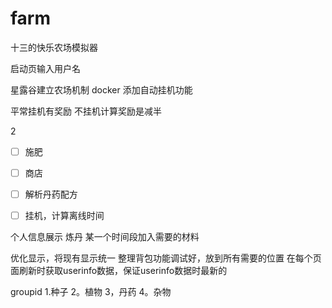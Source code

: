 # farm  
十三的快乐农场模拟器

启动页输入用户名

星露谷建立农场机制
docker 添加自动挂机功能

平常挂机有奖励
不挂机计算奖励是减半

2
* [ ] 施肥 
* [ ] 商店 
* [ ] 解析丹药配方
* [ ] 挂机，计算离线时间 


个人信息展示
炼丹
某一个时间段加入需要的材料



优化显示，将现有显示统一
整理背包功能调试好，放到所有需要的位置
在每个页面刷新时获取userinfo数据，保证userinfo数据时最新的

groupid
1.种子
2。植物
3，丹药
4。杂物
